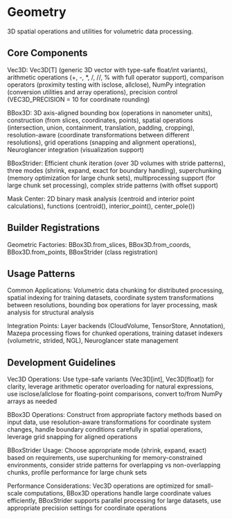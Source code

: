 # Geometry

3D spatial operations and utilities for volumetric data processing.

## Core Components
Vec3D: Vec3D[T] (generic 3D vector with type-safe float/int variants), arithmetic operations (+, -, *, /, //, % with full operator support), comparison operators (proximity testing with isclose, allclose), NumPy integration (conversion utilities and array operations), precision control (VEC3D_PRECISION = 10 for coordinate rounding)

BBox3D: 3D axis-aligned bounding box (operations in nanometer units), construction (from slices, coordinates, points), spatial operations (intersection, union, containment, translation, padding, cropping), resolution-aware (coordinate transformations between different resolutions), grid operations (snapping and alignment operations), Neuroglancer integration (visualization support)

BBoxStrider: Efficient chunk iteration (over 3D volumes with stride patterns), three modes (shrink, expand, exact for boundary handling), superchunking (memory optimization for large chunk sets), multiprocessing support (for large chunk set processing), complex stride patterns (with offset support)

Mask Center: 2D binary mask analysis (centroid and interior point calculations), functions (centroid(), interior_point(), center_pole())

## Builder Registrations
Geometric Factories: BBox3D.from_slices, BBox3D.from_coords, BBox3D.from_points, BBoxStrider (class registration)

## Usage Patterns
Common Applications: Volumetric data chunking for distributed processing, spatial indexing for training datasets, coordinate system transformations between resolutions, bounding box operations for layer processing, mask analysis for structural analysis

Integration Points: Layer backends (CloudVolume, TensorStore, Annotation), Mazepa processing flows for chunked operations, training dataset indexers (volumetric, strided, NGL), Neuroglancer state management

## Development Guidelines
Vec3D Operations: Use type-safe variants (Vec3D[int], Vec3D[float]) for clarity, leverage arithmetic operator overloading for natural expressions, use isclose/allclose for floating-point comparisons, convert to/from NumPy arrays as needed

BBox3D Operations: Construct from appropriate factory methods based on input data, use resolution-aware transformations for coordinate system changes, handle boundary conditions carefully in spatial operations, leverage grid snapping for aligned operations

BBoxStrider Usage: Choose appropriate mode (shrink, expand, exact) based on requirements, use superchunking for memory-constrained environments, consider stride patterns for overlapping vs non-overlapping chunks, profile performance for large chunk sets

Performance Considerations: Vec3D operations are optimized for small-scale computations, BBox3D operations handle large coordinate values efficiently, BBoxStrider supports parallel processing for large datasets, use appropriate precision settings for coordinate operations
